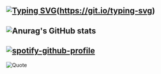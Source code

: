 [![Typing SVG](https://readme-typing-svg.demolab.com?font=Bebas+Neue&size=45&pause=1000&color=FF8E00&center=true&vCenter=true&repeat=false&random=true&width=650&lines=Welcome+to+my+github+%F0%9F%99%8F;I+am+%40Pranav-Karra-3301+%F0%9F%91%8B)](https://git.io/typing-svg)(https://git.io/typing-svg)
---
![Anurag's GitHub stats](https://github-readme-stats.vercel.app/api?username=Pranav-Karra-3301&show_icons=true&theme=dark)
---
[![spotify-github-profile](https://spotify-github-profile.vercel.app/api/view?uid=31upcnx4lq5jkxajpswotik5wnuu&cover_image=true&theme=novatorem&show_offline=false&background_color=121212&interchange=true&bar_color=53b14f&bar_color_cover=false)](https://spotify-github-profile.vercel.app/api/view?uid=31upcnx4lq5jkxajpswotik5wnuu&redirect=true)
---
![Quote](https://github-readme-quotes-bay.vercel.app/quote?theme=merko&animation=default&layout=default&font=default&fontColor=white&bgColor=black)

